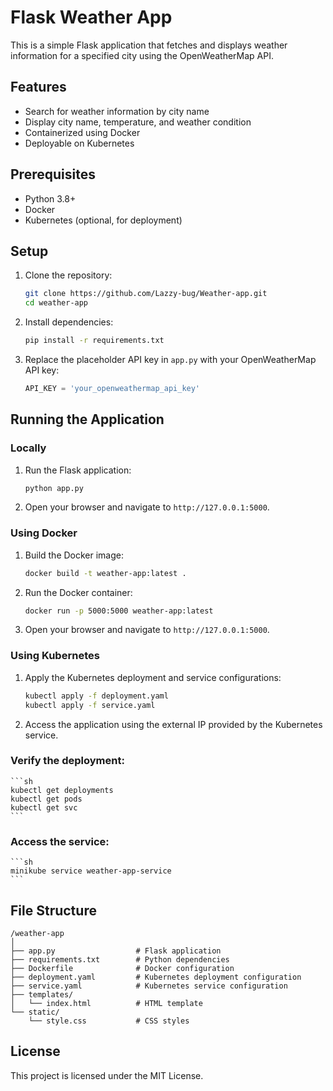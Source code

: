 # Flask Weather App

This is a simple Flask application that fetches and displays weather information for a specified city using the OpenWeatherMap API.

## Features

- Search for weather information by city name
- Display city name, temperature, and weather condition
- Containerized using Docker
- Deployable on Kubernetes

## Prerequisites

- Python 3.8+
- Docker
- Kubernetes (optional, for deployment)

## Setup

1. Clone the repository:

    ```sh
    git clone https://github.com/Lazzy-bug/Weather-app.git
    cd weather-app
    ```

2. Install dependencies:

    ```sh
    pip install -r requirements.txt
    ```

3. Replace the placeholder API key in `app.py` with your OpenWeatherMap API key:

    ```python
    API_KEY = 'your_openweathermap_api_key'
    ```

## Running the Application

### Locally

1. Run the Flask application:

    ```sh
    python app.py
    ```

2. Open your browser and navigate to `http://127.0.0.1:5000`.

### Using Docker

1. Build the Docker image:

    ```sh
    docker build -t weather-app:latest .
    ```

2. Run the Docker container:

    ```sh
    docker run -p 5000:5000 weather-app:latest
    ```

3. Open your browser and navigate to `http://127.0.0.1:5000`.

### Using Kubernetes

1. Apply the Kubernetes deployment and service configurations:

    ```sh
    kubectl apply -f deployment.yaml
    kubectl apply -f service.yaml
    ```

2. Access the application using the external IP provided by the Kubernetes service.

### Verify the deployment:

    ```sh
    kubectl get deployments
    kubectl get pods
    kubectl get svc
    ```

### Access the service:

    ```sh
    minikube service weather-app-service
    ```

## File Structure

```
/weather-app
│
├── app.py                  # Flask application
├── requirements.txt        # Python dependencies
├── Dockerfile              # Docker configuration
├── deployment.yaml         # Kubernetes deployment configuration
├── service.yaml            # Kubernetes service configuration
├── templates/
│   └── index.html          # HTML template
└── static/
    └── style.css           # CSS styles
```

## License

This project is licensed under the MIT License.
